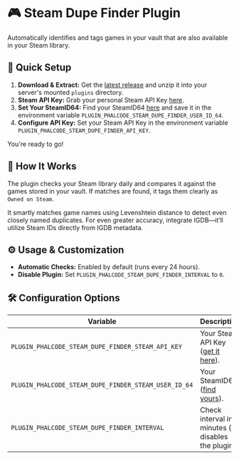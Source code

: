 # 🎮 Steam Dupe Finder Plugin

Automatically identifies and tags games in your vault that are also available in your Steam library.

## 🚀 Quick Setup

1. **Download & Extract:** Get the [latest release]([#](https://github.com/Alfagun74/gamevault-steam-dupe-finder-plugin/releases/latest)) and unzip it into your server's mounted `plugins` directory.
2. **Steam API Key:** Grab your personal Steam API Key [here](https://steamcommunity.com/dev/apikey).
3. **Set Your SteamID64:** Find your SteamID64 [here](https://steamid.io) and save it in the environment variable `PLUGIN_PHALCODE_STEAM_DUPE_FINDER_USER_ID_64`.
4. **Configure API Key:** Set your Steam API Key in the environment variable `PLUGIN_PHALCODE_STEAM_DUPE_FINDER_API_KEY`.

You're ready to go!

## 🎯 How It Works

The plugin checks your Steam library daily and compares it against the games stored in your vault. If matches are found, it tags them clearly as `Owned on Steam`.

It smartly matches game names using Levenshtein distance to detect even closely named duplicates. For even greater accuracy, integrate IGDB—it’ll utilize Steam IDs directly from IGDB metadata.

## ⚙️ Usage & Customization

- **Automatic Checks:** Enabled by default (runs every 24 hours).
- **Disable Plugin:** Set `PLUGIN_PHALCODE_STEAM_DUPE_FINDER_INTERVAL` to `0`.

## 🛠️ Configuration Options

| Variable                                             | Description                                                                | Default |
| ---------------------------------------------------- | -------------------------------------------------------------------------- | ------- |
| `PLUGIN_PHALCODE_STEAM_DUPE_FINDER_STEAM_API_KEY`    | Your Steam API Key ([get it here](https://steamcommunity.com/dev/apikey)). | -       |
| `PLUGIN_PHALCODE_STEAM_DUPE_FINDER_STEAM_USER_ID_64` | Your SteamID64 ([find yours](https://steamid.io)).                         | -       |
| `PLUGIN_PHALCODE_STEAM_DUPE_FINDER_INTERVAL`         | Check interval in minutes (`0` disables the plugin).                       | `1440`  |
